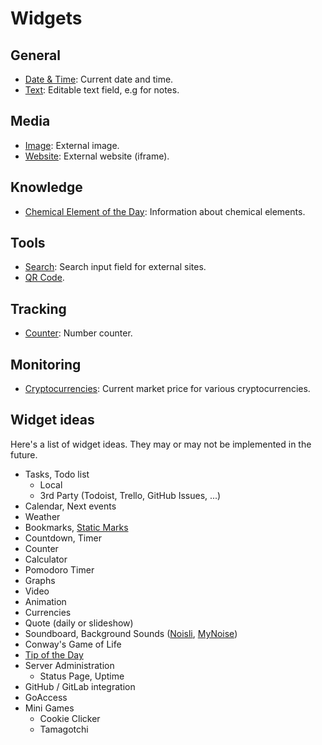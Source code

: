 # Widgets

## General

- [Date & Time](date-time.md): Current date and time.
- [Text](text.md): Editable text field, e.g for notes.

## Media

- [Image](image.md): External image.
- [Website](website.md): External website (iframe).

## Knowledge

- [Chemical Element of the Day](totd-chemical-elements.md): Information about chemical elements.

## Tools

- [Search](search.md): Search input field for external sites.
- [QR Code](qr-code.md).

## Tracking

- [Counter](counter.md): Number counter.

## Monitoring

- [Cryptocurrencies](cryptocurrencies.md): Current market price for various cryptocurrencies.

## Widget ideas

Here's a list of widget ideas. They may or may not be implemented in the future.

- Tasks, Todo list
  - Local
  - 3rd Party (Todoist, Trello, GitHub Issues, ...)
- Calendar, Next events
- Weather
- Bookmarks, [Static Marks](https://darekkay.com/static-marks/)
- Countdown, Timer
- Counter
- Calculator
- Pomodoro Timer
- Graphs
- Video
- Animation
- Currencies
- Quote (daily or slideshow)
- Soundboard, Background Sounds ([Noisli](https://www.noisli.com/), [MyNoise](https://mynoise.net/))
- Conway's Game of Life
- [Tip of the Day](https://tips.darekkay.com/)
- Server Administration
  - Status Page, Uptime
- GitHub / GitLab integration
- GoAccess
- Mini Games
  - Cookie Clicker
  - Tamagotchi
